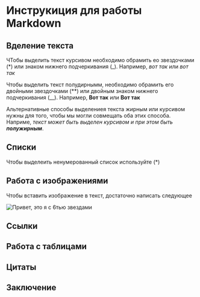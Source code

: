 # Инструкиция для работы Markdown

## Вделение текста

ЧТобы выделить текст курсивом необходимо обрамить ео звездочками (*) или знаком нижнего подчеркивания (_). Например, *вот так* или _вот так_

Чтобы выделить текст полудирнымм, необходимо обрамить его двойными звездочками (**) или двойным знаком нижнего подчеркивания (__). Например, **Вот так** или __Вот так__

Альтернативные способы выделениея текста жирным или курсивом нужны для того, чтобы мы могли совмещать оба этих способа. Наприме, _текст может быть выделен курсивом и при этом быть **полужирным**_.

## Списки

Чтобы выделеить ненумерованный список используйте (*)

## Работа с изображениями

Чтобы вставить изображение в текст, достаточно написать следующее

![Привет, это я с 6тью звездами](Granny.jpg)

## Ссылки

## Работа с таблицами

## Цитаты

## Заключение

